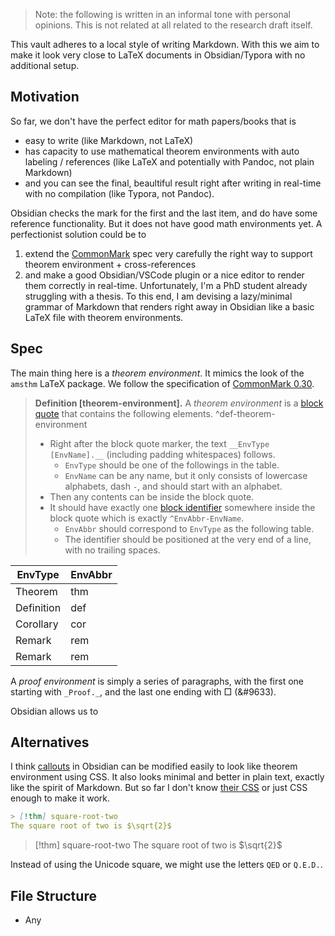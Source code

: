 > Note: the following is written in an informal tone with personal opinions. This is not related at all related to the research draft itself.

This vault adheres to a local style of writing Markdown. With this we aim to make it look very close to LaTeX documents in Obsidian/Typora with no additional setup.

## Motivation

 So far, we don't have the perfect editor for math papers/books that is
- easy to write (like Markdown, not LaTeX)
- has capacity to use mathematical theorem environments with auto labeling / references (like LaTeX and potentially with Pandoc, not plain Markdown)
- and you can see the final, beaultiful result right after writing in real-time with no compilation (like Typora, not Pandoc).

Obsidian checks the mark for the first and the last item, and do have some reference functionality. But it does not have good math environments yet. A perfectionist solution could be to 
1. extend the [CommonMark](https://commonmark.org/) spec very carefully the right way to support theorem environment + cross-references
2. and make a good Obsidian/VSCode plugin or a nice editor to render them correctly in real-time. 
Unfortunately, I'm a PhD student already struggling with a thesis. To this end, I am devising a lazy/minimal grammar of Markdown that renders right away in Obsidian like a basic LaTeX file with theorem environments.

## Spec

The main thing here is a _theorem environment_. It mimics the look of the `amsthm` LaTeX package. We follow the specification of [CommonMark 0.30](https://spec.commonmark.org/0.30/).

> __Definition [theorem-environment].__ A _theorem environment_ is a [block quote](https://spec.commonmark.org/0.30/#block-quotes) that contains the following elements. ^def-theorem-environment
> - Right after the block quote marker, the text ` __EnvType [EnvName].__ ` (including padding whitespaces) follows. 
> 	- `EnvType` should be one of the followings in the table. 
> 	- `EnvName` can be any name, but it only consists of lowercase alphabets, dash `-`, and should start with an alphabet.
> - Then any contents can be inside the block quote.
> - It should have exactly one [block identifier](https://help.obsidian.md/Linking+notes+and+files/Internal+links#Link+to+a+block+in+a+note) somewhere inside the block quote which is exactly `^EnvAbbr-EnvName`.
> 	- `EnvAbbr` should correspond to `EnvType` as the following table.
> 	- The identifier should be positioned at the very end of a line, with no trailing spaces.

| EnvType    | EnvAbbr  |
|------------|----------|
| Theorem    | thm      |
| Definition | def      |
| Corollary  | cor      |
| Remark     | rem      |
| Remark     | rem      |

A _proof environment_ is simply a series of paragraphs, with the first one starting with `_Proof._`, and the last one ending with □ (&#9633). 

Obsidian allows us to 

## Alternatives

I think [callouts](https://help.obsidian.md/Editing+and+formatting/Callouts) in Obsidian can be modified easily to look like theorem environment using CSS. It also looks minimal and better in plain text, exactly like the spirit of Markdown. But so far I don't know [their CSS](https://help.obsidian.md/Editing+and+formatting/Callouts#Customize+callouts) or just CSS enough to make it work.

```markdown
> [!thm] square-root-two
The square root of two is $\sqrt{2}$
```

> [!thm] square-root-two
The square root of two is $\sqrt{2}$

Instead of using the Unicode square, we might use the letters `QED` or `Q.E.D.`.

## File Structure

- Any 